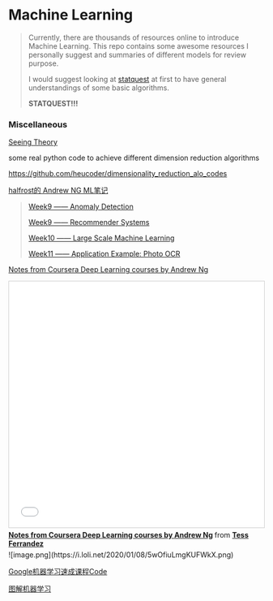 # Machine Learning

> Currently, there are thousands of resources online to introduce Machine Learning. This repo contains some awesome resources I personally suggest and summaries of different models for review purpose.
>
> I would suggest looking at [statquest](https://statquest.org/video-index/) at first to have general understandings of some basic algorithms.
>
> **STATQUEST!!!**







### Miscellaneous



[Seeing Theory](https://seeing-theory.brown.edu/)





some real python code to achieve different dimension reduction algorithms

https://github.com/heucoder/dimensionality_reduction_alo_codes







[halfrost的 Andrew NG ML笔记](https://github.com/halfrost/Halfrost-Field/tree/master/contents/Machine_Learning)

> [Week9 —— Anomaly Detection](https://github.com/halfrost/Halfrost-Field/blob/master/contents/Machine_Learning/Anomaly_Detection.ipynb)
>
> [Week9 —— Recommender Systems](https://github.com/halfrost/Halfrost-Field/blob/master/contents/Machine_Learning/Recommender_Systems.ipynb)
>
> [Week10 —— Large Scale Machine Learning](https://github.com/halfrost/Halfrost-Field/blob/master/contents/Machine_Learning/Large_Scale_Machine_Learning.ipynb)
>
> [Week11 —— Application Example: Photo OCR](https://github.com/halfrost/Halfrost-Field/blob/master/contents/Machine_Learning/Application_Photo_OCR.ipynb)



[Notes from Coursera Deep Learning courses by Andrew Ng](https://www.slideshare.net/TessFerrandez/notes-from-coursera-deep-learning-courses-by-andrew-ng?from_action=save)

<iframe src="//www.slideshare.net/slideshow/embed_code/key/LVScfv9qw9pv0b" width="595" height="485" frameborder="0" marginwidth="0" marginheight="0" scrolling="no" style="border:1px solid #CCC; border-width:1px; margin-bottom:5px; max-width: 100%;" allowfullscreen> </iframe> <div style="margin-bottom:5px"> <strong> <a href="//www.slideshare.net/TessFerrandez/notes-from-coursera-deep-learning-courses-by-andrew-ng" title="Notes from Coursera Deep Learning courses by Andrew Ng" target="_blank">Notes from Coursera Deep Learning courses by Andrew Ng</a> </strong> from <strong><a href="https://www.slideshare.net/TessFerrandez" target="_blank">Tess Ferrandez</a></strong> </div>
![image.png](https://i.loli.net/2020/01/08/5wOfiuLmgKUFWkX.png)



[Google机器学习速成课程Code](https://github.com/yuanxiaosc/Google-Machine-learning-crash-course/tree/master/Google%E6%9C%BA%E5%99%A8%E5%AD%A6%E4%B9%A0%E9%80%9F%E6%88%90%E8%AF%BE%E7%A8%8BCode)



[图解机器学习](https://my.oschina.net/taogang/blog/1544709)















